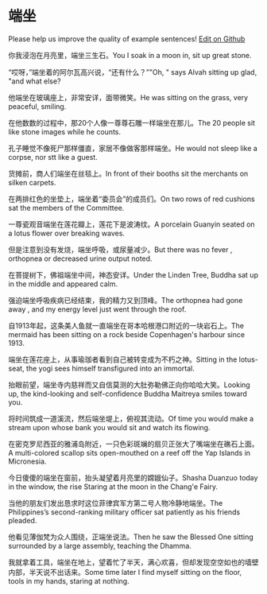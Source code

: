 # 端坐

Please help us improve the quality of example sentences! [Edit on Github](https://github.com/jiyushe/jiyu-example-sentence-source/blob/main/chinese/duanzuo.md)

<p><span class="chinese">你我浸泡在月亮里，端坐三生石。</span><span class="english">You I soak in a moon in, sit up great stone.</span></p>

<p><span class="chinese">“哎呀，”端坐着的阿尔瓦高兴说，“还有什么？”</span><span class="english">"Oh, " says Alvah sitting up glad, "and what else?</span></p>

<p><span class="chinese">他端坐在玻璃座上，非常安详，面带微笑。</span><span class="english">He was sitting on the grass, very peaceful, smiling.</span></p>

<p><span class="chinese">在他数数的过程中，那20个人像一尊尊石雕一样端坐在那儿。</span><span class="english">The 20 people sit like stone images while he counts.</span></p>

<p><span class="chinese">孔子睡觉不像死尸那样僵直，家居不像做客那样端坐。</span><span class="english">He would not sleep like a corpse, nor stt like a guest.</span></p>

<p><span class="chinese">货摊前，商人们端坐在丝毯上。</span><span class="english">In front of their booths sit the merchants on silken carpets.</span></p>

<p><span class="chinese">在两排红色的坐垫上，端坐着“委员会”的成员们。</span><span class="english">On two rows of red cushions sat the members of the Committee.</span></p>

<p><span class="chinese">一尊瓷观音端坐在莲花瓣上，莲花下是波涛纹。</span><span class="english">A porcelain Guanyin seated on a lotus flower over breaking waves.</span></p>

<p><span class="chinese">但是注意到没有发烧，端坐呼吸，或尿量减少。</span><span class="english">But there was no fever , orthopnea or decreased urine output noted.</span></p>

<p><span class="chinese">在菩提树下，佛祖端坐中间，神态安详。</span><span class="english">Under the Linden Tree, Buddha sat up in the middle and appeared calm.</span></p>

<p><span class="chinese">强迫端坐呼吸疾病已经结束，我的精力又到顶峰。</span><span class="english">The orthopnea had gone away , and my energy level just went through the roof.</span></p>

<p><span class="chinese">自1913年起，这条美人鱼就一直端坐在哥本哈根港口附近的一块岩石上。</span><span class="english">The mermaid has been sitting on a rock beside Copenhagen's harbour since 1913.</span></p>

<p><span class="chinese">端坐在莲花座上，从事瑜珈者看到自己被转变成为不朽之神。</span><span class="english">Sitting in the lotus-seat, the yogi sees himself transfigured into an immortal.</span></p>

<p><span class="chinese">抬眼前望，端坐寺内慈祥而又自信莫测的大肚弥勒佛正向你哈哈大笑。</span><span class="english">Looking up, the kind-looking and self-confidence Buddha Maitreya smiles toward you.</span></p>

<p><span class="chinese">将时间筑成一道溪流，然后端坐堤上，俯视其流动。</span><span class="english">Of time you would make a stream upon whose bank you would sit and watch its flowing.</span></p>

<p><span class="chinese">在密克罗尼西亚的雅浦岛附近，一只色彩斑斓的扇贝正张大了嘴端坐在礁石上面。</span><span class="english">A multi-colored scallop sits open-mouthed on a reef off the Yap Islands in Micronesia.</span></p>

<p><span class="chinese">今日傻傻的端坐在窗前，抬头凝望着月亮里的嫦娥仙子。</span><span class="english">Shasha Duanzuo today in the window, the rise Staring at the moon in the Chang'e Fairy.</span></p>

<p><span class="chinese">当他的朋友们发出恳求时这位菲律宾军方第二号人物冷静地端坐。</span><span class="english">The Philippines’s second-ranking military officer sat patiently as his friends pleaded.</span></p>

<p><span class="chinese">他看见薄伽梵为众人围绕，正端坐说法。</span><span class="english">Then he saw the Blessed One sitting surrounded by a large assembly, teaching the Dhamma.</span></p>

<p><span class="chinese">我就拿着工具，端坐在地上，望着忙了半天，满心欢喜，但却发现空空如也的墙壁内部，半天说不出话来。</span><span class="english">Some time later I find myself sitting on the floor, tools in my hands, staring at nothing.</span></p>

